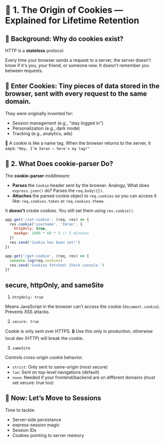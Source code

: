 # 🍪 1. The Origin of Cookies — Explained for Lifetime Retention

## 🔹 Background: Why do cookies exist?

HTTP is a **stateless** protocol.

Every time your browser sends a request to a server, the server doesn't know if it's you, your friend, or someone new. It doesn't remember you between requests.

## 🔹 Enter Cookies: Tiny pieces of data stored in the browser, sent with every request to the same domain.

They were originally invented for:

- Session management (e.g., "stay logged in")
- Personalization (e.g., dark mode)
- Tracking (e.g., analytics, ads)

🧠 A cookie is like a name tag. When the browser returns to the server, it says: `"Hey, I’m Imran – here's my tag!"`

## 🧩 2. What Does cookie-parser Do?

The **cookie-parser** middleware:

- **Parses** the `Cookie` header sent by the browser. Analogy, What does `express.json()` do? Parses the `req.body({})`.
- **Attaches** the parsed cookie object to `req.cookies` so you can access it like: `req.cookies.token` or `req.cookies.theme`.

It **doesn't** create cookies. You still set them using `res.cookie()`.

```js
app.get('/set-cookie', (req, res) => {
  res.cookie('username', 'Imran', {
    httpOnly: true,
    maxAge: 1000 * 60 * 5 // 5 minutes
  })
  res.send('Cookie has been set!')
})

app.get('/get-cookie', (req, res) => {
  console.log(req.cookies)
  res.send('Cookies fetched! Check console.')
})
```

## secure, httpOnly, and sameSite

1. `httpOnly: true`

Means JavaScript in the browser can’t access the cookie (`document.cookie`). Prevents XSS attacks.

2. `secure: true`

Cookie is only sent over HTTPS.
🔒 Use this only in production, otherwise local dev (HTTP) will break the cookie.

3. `sameSite`

Controls cross-origin cookie behavior.

- `strict`: Only sent to same-origin (most secure)
- `lax`: Sent on top-level navigations (default)
- `none`: Needed if your frontend/backend are on different domains (must set secure: true too)

## 🧠 Now: Let’s Move to Sessions

Time to tackle:

- Server-side persistance
- express-session magic
- Session IDs
- Cookies pointing to server memory
